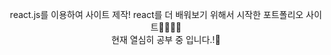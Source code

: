  
<div align="center">

react.js를 이용하여 사이트 제작!
react를 더 배워보기 위해서 시작한 포트폴리오 사이트👩‍💻💜💭<br>
현재 열심히 공부 중 입니다.!🚀

</div>
